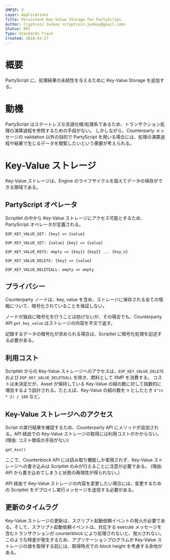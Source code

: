 ```yaml
---
XMPIP: 3
Layer: Applications
Title: Persistent Key-Value Storage for PartyScript.
Author: Cryptcoin Junkey <cryptcoin.junkey@gmail.com>
Status: RFC
Type: Standards Track
Created: 2018-03-27
---
```


# 概要

PartyScript に、処理結果の永続性を与えるために Key-Value Storage を追加する。

# 動機

PartyScript はステートレスな言語仕様/処理系であるため、トランザクション処理の演算過程を参照するための手段がない。
しかしながら、Counterparty メッセージの validation 以外の目的で PartyScript を用いる場合には、処理の演算過程や結果で生じるデータを閲覧したいという需要が考えられる。


# Key-Value ストレージ

Key-Value ストレージは、Engine のライフサイクルを超えてデータの保存ができる領域である。

## PartyScript オペレータ

Scriptlet の中から Key-Value ストレージにアクセス可能とするため、PartyScript オペレータが定義される。

```
EOP_KEY_VALUE_GET: {key} => {value}
```

```
EOP_KEY_VALUE_SET: {value} {key} => {value}
```

```
EOP_KEY_VALUE_KEYS: empty => {key1} {key2} ... {key_n}
```

```
EOP_KEY_VALUE_DELETE: {key} => {value}
```

```
EOP_KEY_VALUE_DELETEALL: empty => empty
```

## プライバシー

Counterparty ノードは、key, value を含め、ストレージに保存される全ての情報について、暗号化されていることを保証しない。

ノードが独自に暗号化を行うことは妨げないが、その場合でも、Counterparty API `get_key_value` はストレージの内容を平文で返す。

記録するデータの暗号化が求められる場合は、Scriptlet に暗号化処理を記述する必要がある。

## 利用コスト

Scriptlet からの Key-Value ストレージへのアクセスは、`EOP_KEY_VALUE_DELETE` および `EOP_KEY_VALUE_DELETEALL` を除き、燃料として XMP を消費する。
コストは未決定だが、Asset が保持している Key-Value の組の数に対して指数的に増加するよう設計される。たとえば、Key-Value の組の数を n としたとき `4^(n * 2) / 100` など。

## Key-Value ストレージへのアクセス

Script の実行結果を確認するため、Counterparty API にメソッドが追加される。API 経由での Key-Value ストレージの取得には利用コストがかからない。(理由: コスト徴収の手段がない)

```
get_kvs()
```

ここで、Counterblock API には読み取り機能しか実現されず、Key-Value ストレージへの書き込みは Scriptlet のみが行えることに注意が必要である。
(理由: API から書き込めてしまうと状態の再現性が得られない。)

API 経由で Key-Value ストレージの内容を変更したい場合には、変更するための Scriptlet をデプロイし実行メッセージを送信する必要がある。

## 更新のタイムラグ

Key-Value ストレージの更新は、スクリプト起動依頼イベントの発火が必要である。そして、スクリプト起動依頼イベントは、対応する execute メッセージを含むトランザクションが counterblock により処理されないと、発火されない。
このような時差が発生するため、アプリケーションプログラムが Key-Value ストレージの値を取得する前には、取得時点での block height を考慮する余地がある。
